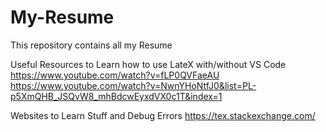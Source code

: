 # My-Resume
This repository contains all my  Resume

Useful Resources to Learn how to use LateX with/without VS Code
https://www.youtube.com/watch?v=fLP0QVFaeAU
https://www.youtube.com/watch?v=NwnYHoNtfJ0&list=PL-p5XmQHB_JSQvW8_mhBdcwEyxdVX0c1T&index=1

Websites to Learn Stuff and Debug Errors
https://tex.stackexchange.com/
